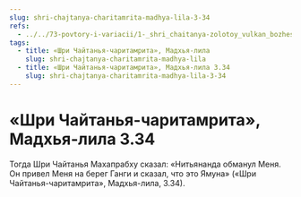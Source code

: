```yaml
---
slug: shri-chajtanya-charitamrita-madhya-lila-3-34
refs:
  - ../../73-povtory-i-variacii/1-_shri_chaitanya-zolotoy_vulkan_bozhestvennoy_lubvi_variacii/1137-1982-01-12-c-sannyasa-lila-mahaprabhu-1982.md
tags:
  - title: «Шри Чайтанья-чаритамрита», Мадхья-лила
    slug: shri-chajtanya-charitamrita-madhya-lila
  - title: «Шри Чайтанья-чаритамрита», Мадхья-лила 3.34
    slug: shri-chajtanya-charitamrita-madhya-lila-3-34
---
```


# «Шри Чайтанья-чаритамрита», Мадхья-лила 3.34

Тогда Шри Чайтанья Махапрабху сказал: «Нитьянанда обманул Меня. Он привел Меня на берег Ганги и сказал, что это Ямуна» («Шри Чайтанья-чаритамрита», Мадхья-лила, 3.34).
